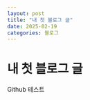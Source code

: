 ```yaml
---
layout: post
title: "내 첫 블로그 글"
date: 2025-02-19
categories: 블로그
---
```


# 내 첫 블로그 글

Github 테스트


